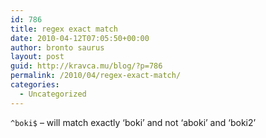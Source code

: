 ```yaml
---
id: 786
title: regex exact match
date: 2010-04-12T07:05:50+00:00
author: bronto saurus
layout: post
guid: http://kravca.mu/blog/?p=786
permalink: /2010/04/regex-exact-match/
categories:
  - Uncategorized
---
```

`^boki$` &#8211; will match exactly &#8216;boki&#8217; and not &#8216;aboki&#8217; and &#8216;boki2&#8217;